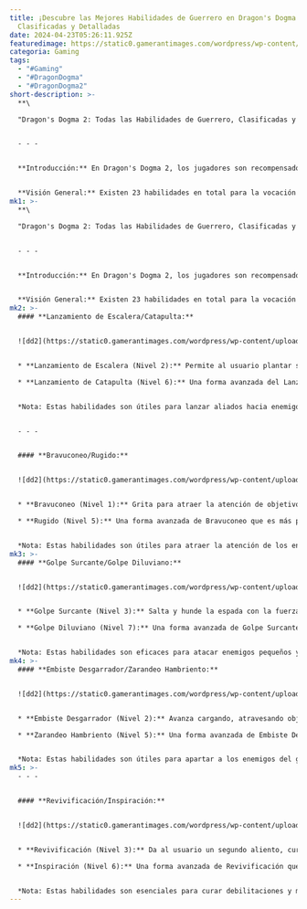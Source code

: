 ```yaml
---
title: ¡Descubre las Mejores Habilidades de Guerrero en Dragon's Dogma 2!
  Clasificadas y Detalladas
date: 2024-04-23T05:26:11.925Z
featuredimage: https://static0.gamerantimages.com/wordpress/wp-content/uploads/wm/2024/04/featured-image-best-warrior-skills-dragon-s-dogma-2-1.jpg?q=70&fit=contain&w=1140&h=&dpr=1
categoria: Gaming
tags:
  - "#Gaming"
  - "#DragonDogma"
  - "#DragonDogma2"
short-description: >-
  **\

  "Dragon's Dogma 2: Todas las Habilidades de Guerrero, Clasificadas y Detalladas"**


  - - -


  **Introducción:** En Dragon's Dogma 2, los jugadores son recompensados por enfocarse en su vocación al aumentar su nivel de vocación. Cada nivel desbloquea más habilidades y mejoras que pueden mejorar la experiencia de juego y enriquecerla al ofrecer más opciones para experimentar.


  **Visión General:** Existen 23 habilidades en total para la vocación de guerrero, una clase que se enfoca en infligir grandes cantidades de daño en poco tiem
mk1: >-
  **\

  "Dragon's Dogma 2: Todas las Habilidades de Guerrero, Clasificadas y Detalladas"**


  - - -


  **Introducción:** En Dragon's Dogma 2, los jugadores son recompensados por enfocarse en su vocación al aumentar su nivel de vocación. Cada nivel desbloquea más habilidades y mejoras que pueden mejorar la experiencia de juego y enriquecerla al ofrecer más opciones para experimentar.


  **Visión General:** Existen 23 habilidades en total para la vocación de guerrero, una clase que se enfoca en infligir grandes cantidades de daño en poco tiempo y resistir los ataques de los enemigos. La mitad de estas habilidades son mejoras, mientras que la habilidad adicional restante es la habilidad Maister de Guerrero, que requiere que los jugadores completen una misión para obtenerla. Dado que solo se pueden equipar cuatro habilidades a la vez, elegir las correctas es una parte importante de optimizar la construcción de uno.
mk2: >-
  #### **Lanzamiento de Escalera/Catapulta:**


  ![dd2](https://static0.gamerantimages.com/wordpress/wp-content/uploads/2024/04/catapult-laucnh-dragon-s-dogma-2-warrior-skills.jpg?q=70&fit=crop&w=1500&dpr=1 "dd2")


  * **Lanzamiento de Escalera (Nivel 2):** Permite al usuario plantar sus pies y lanzar a un aliado al aire desde sus hombros.

  * **Lanzamiento de Catapulta (Nivel 6):** Una forma avanzada del Lanzamiento de Escalera que arroja a los aliados más lejos y a mayores alturas.


  *Nota: Estas habilidades son útiles para lanzar aliados hacia enemigos grandes, pero su utilidad puede ser limitada.*


  - - -


  #### **Bravuconeo/Rugido:**


  ![dd2](https://static0.gamerantimages.com/wordpress/wp-content/uploads/2024/04/roar-dragon-s-dogma-2-warrior-skills.jpg?q=70&fit=crop&w=1500&dpr=1 "dd2")


  * **Bravuconeo (Nivel 1):** Grita para atraer la atención de objetivos hostiles en las cercanías.

  * **Rugido (Nivel 5):** Una forma avanzada de Bravuconeo que es más probable que atraiga la atención de los enemigos con pulsaciones de botones adicionales.


  *Nota: Estas habilidades son útiles para atraer la atención de los enemigos hacia el guerrero o los peones.*
mk3: >-
  #### **Golpe Surcante/Golpe Diluviano:**


  ![dd2](https://static0.gamerantimages.com/wordpress/wp-content/uploads/2024/04/diluvian-strike-dragon-s-dogma-2-warrior-skills.jpg?q=70&fit=crop&w=1500&dpr=1 "dd2")


  * **Golpe Surcante (Nivel 3):** Salta y hunde la espada con la fuerza total del peso del usuario. Inflige más golpes a objetivos más pequeños que titubean. Empleable mientras salta. Más potente cuando se usa desde una altura.

  * **Golpe Diluviano (Nivel 7):** Una forma avanzada de Golpe Surcante que inflige un mayor daño.


  *Nota: Estas habilidades son eficaces para atacar enemigos pequeños y flotantes.*
mk4: >-
  #### **Embiste Desgarrador/Zarandeo Hambriento:**


  ![dd2](https://static0.gamerantimages.com/wordpress/wp-content/uploads/2024/04/ravening-lunge-dragon-s-dogma-2-warrior-skills.jpg?q=70&fit=crop&w=1500&dpr=1 "dd2")


  * **Embiste Desgarrador (Nivel 2):** Avanza cargando, atravesando objetivos con la espada. Presionar el botón de activación nuevamente apuñala hacia adelante. Golpear con impulso empala a los enemigos y estrellarlos contra paredes inflige más daño.

  * **Zarandeo Hambriento (Nivel 5):** Una forma avanzada de Embiste Desgarrador que consume menos resistencia al avanzar.


  *Nota: Estas habilidades son útiles para apartar a los enemigos del guerrero y desencadenar combos.*
mk5: >-
  - - -


  #### **Revivificación/Inspiración:**


  ![dd2](https://static0.gamerantimages.com/wordpress/wp-content/uploads/2024/04/revivify-dragon-s-dogma-2-warrior-skills.jpg?q=70&fit=crop&w=1500&dpr=1 "dd2")


  * **Revivificación (Nivel 3):** Da al usuario un segundo aliento, curándolo de algunas debilitaciones (quemaduras, congelación, sueño, silencio e inconsciencia).

  * **Inspiración (Nivel 6):** Una forma avanzada de Revivificación que consume menos resistencia al activarse.


  *Nota: Estas habilidades son esenciales para curar debilitaciones y mantener al guerrero en plena forma durante el combate.*
---
```

